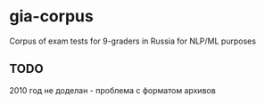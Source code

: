 # gia-corpus
Corpus of exam tests for 9-graders in Russia for NLP/ML purposes


## TODO 
2010 год не доделан - проблема с форматом архивов

